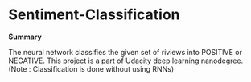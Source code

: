 # Sentiment-Classification

**Summary**

The neural network classifies the given set of riviews into POSITIVE or NEGATIVE.
This project is a part of Udacity deep learning nanodegree.
(Note : Classification is done without using RNNs)
